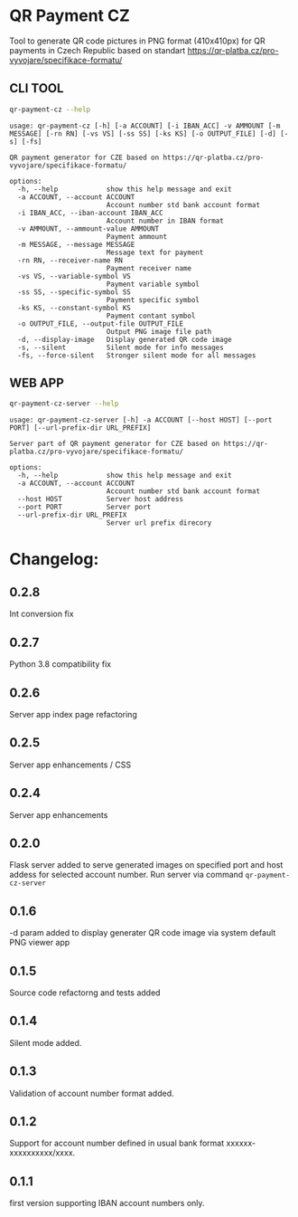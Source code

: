 # QR Payment CZ

Tool to generate QR code pictures in PNG format (410x410px) for QR payments in Czech Republic 
based on standart https://qr-platba.cz/pro-vyvojare/specifikace-formatu/

## CLI TOOL

```bash
qr-payment-cz --help
```

```
usage: qr-payment-cz [-h] [-a ACCOUNT] [-i IBAN_ACC] -v AMMOUNT [-m MESSAGE] [-rn RN] [-vs VS] [-ss SS] [-ks KS] [-o OUTPUT_FILE] [-d] [-s] [-fs]

QR payment generator for CZE based on https://qr-platba.cz/pro-vyvojare/specifikace-formatu/

options:
  -h, --help            show this help message and exit
  -a ACCOUNT, --account ACCOUNT
                        Account number std bank account format
  -i IBAN_ACC, --iban-account IBAN_ACC
                        Account number in IBAN format
  -v AMMOUNT, --ammount-value AMMOUNT
                        Payment ammount
  -m MESSAGE, --message MESSAGE
                        Message text for payment
  -rn RN, --receiver-name RN
                        Payment receiver name
  -vs VS, --variable-symbol VS
                        Payment variable symbol
  -ss SS, --specific-symbol SS
                        Payment specific symbol
  -ks KS, --constant-symbol KS
                        Payment contant symbol
  -o OUTPUT_FILE, --output-file OUTPUT_FILE
                        Output PNG image file path
  -d, --display-image   Display generated QR code image
  -s, --silent          Silent mode for info messages
  -fs, --force-silent   Stronger silent mode for all messages
```

## WEB APP
```bash
qr-payment-cz-server --help
```
```
usage: qr-payment-cz-server [-h] -a ACCOUNT [--host HOST] [--port PORT] [--url-prefix-dir URL_PREFIX]

Server part of QR payment generator for CZE based on https://qr-platba.cz/pro-vyvojare/specifikace-formatu/

options:
  -h, --help            show this help message and exit
  -a ACCOUNT, --account ACCOUNT
                        Account number std bank account format
  --host HOST           Server host address
  --port PORT           Server port
  --url-prefix-dir URL_PREFIX
                        Server url prefix direcory
```

# Changelog:

## 0.2.8
Int conversion fix

## 0.2.7
Python 3.8 compatibility fix

## 0.2.6
Server app index page refactoring

## 0.2.5
Server app enhancements / CSS

## 0.2.4
Server app enhancements

## 0.2.0
Flask server added to serve generated images on specified port and host addess for selected account number.
Run server via command `qr-payment-cz-server`

## 0.1.6
-d param added to display generater QR code image via system default PNG viewer app

## 0.1.5
Source code refactorng and tests added

## 0.1.4
Silent mode added.

## 0.1.3
Validation of account number format added.

## 0.1.2
Support for account number defined in usual bank format xxxxxx-xxxxxxxxxx/xxxx.

## 0.1.1
first version supporting IBAN account numbers only.

